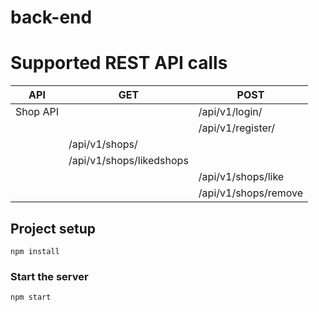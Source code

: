 # back-end

# Supported REST API calls

| API       | GET                                | POST                     |      
|-----------|------------------------------------|--------------------------|
| Shop API  |                                    | /api/v1/login/           | If successful, returns a json object containing the updated liked shops array
|           |                                    | /api/v1/register/        |If successful, returns a json object containing the updated liked shops array
|           | /api/v1/shops/                     |                          |
|           | /api/v1/shops/likedshops           |                          |
|           |                                    | /api/v1/shops/like       |
|           |                                    | /api/v1/shops/remove     | 

## Project setup
```
npm install
```

### Start the server
```
npm start
```

